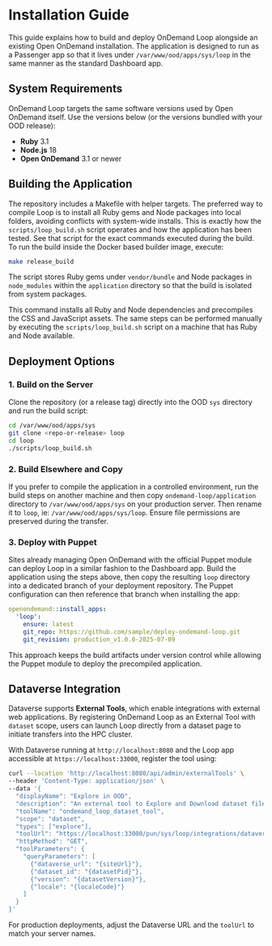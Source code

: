 # Installation Guide

This guide explains how to build and deploy OnDemand Loop alongside an existing
Open OnDemand installation. The application is designed to run as a Passenger
app so that it lives under `/var/www/ood/apps/sys/loop` in the same manner as
the standard Dashboard app.

## System Requirements

OnDemand Loop targets the same software versions used by Open OnDemand itself.
Use the versions below (or the versions bundled with your OOD release):

- **Ruby** 3.1
- **Node.js** 18
- **Open OnDemand** 3.1 or newer

## Building the Application

The repository includes a Makefile with helper targets. The preferred way to
compile Loop is to install all Ruby gems and Node packages into local folders,
avoiding conflicts with system-wide installs. This is exactly how the
`scripts/loop_build.sh` script operates and how the application has been tested.
See that script for the exact commands executed during the build.
To run the build inside the Docker based builder image, execute:

```bash
make release_build
```

The script stores Ruby gems under `vendor/bundle` and Node packages in
`node_modules` within the `application` directory so that the build is isolated
from system packages.

This command installs all Ruby and Node dependencies and precompiles the CSS and
JavaScript assets. The same steps can be performed manually by executing the
`scripts/loop_build.sh` script on a machine that has Ruby and Node available.

## Deployment Options

### 1. Build on the Server

Clone the repository (or a release tag) directly into the OOD `sys` directory
and run the build script:

```bash
cd /var/www/ood/apps/sys
git clone <repo-or-release> loop
cd loop
./scripts/loop_build.sh
```

### 2. Build Elsewhere and Copy

If you prefer to compile the application in a controlled environment, run the
build steps on another machine and then copy `ondemand-loop/application` directory to
`/var/www/ood/apps/sys` on your production server. Then rename it to `loop`, ie: `/var/www/ood/apps/sys/loop`.
Ensure file permissions are preserved during the transfer.

### 3. Deploy with Puppet

Sites already managing Open OnDemand with the official Puppet module can deploy
Loop in a similar fashion to the Dashboard app. Build the application using the
steps above, then copy the resulting `loop` directory into a dedicated branch of
your deployment repository. The Puppet configuration can then reference that
branch when installing the app:

```yaml
openondemand::install_apps:
  'loop':
    ensure: latest
    git_repo: https://github.com/sample/deploy-ondemand-loop.git
    git_revision: production_v1.0.0-2025-07-09
```

This approach keeps the build artifacts under version control while allowing the
Puppet module to deploy the precompiled application.

## Dataverse Integration

Dataverse supports **External Tools**, which enable integrations with external
web applications. By registering OnDemand Loop as an External Tool with
`dataset` scope, users can launch Loop directly from a dataset page to initiate
transfers into the HPC cluster.

With Dataverse running at `http://localhost:8080` and the Loop app accessible at
`https://localhost:33000`, register the tool using:

```bash
curl --location 'http://localhost:8080/api/admin/externalTools' \
--header 'Content-Type: application/json' \
--data '{
  "displayName": "Explore in OOD",
  "description": "An external tool to Explore and Download dataset files in OOD",
  "toolName": "ondemand_loop_dataset_tool",
  "scope": "dataset",
  "types": ["explore"],
  "toolUrl": "https://localhost:33000/pun/sys/loop/integrations/dataverse/external_tool/dataset",
  "httpMethod": "GET",
  "toolParameters": {
    "queryParameters": [
      {"dataverse_url": "{siteUrl}"},
      {"dataset_id": "{datasetPid}"},
      {"version": "{datasetVersion}"},
      {"locale": "{localeCode}"}
    ]
  }
}'
```

For production deployments, adjust the Dataverse URL and the `toolUrl` to match
your server names.
